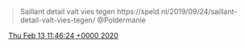 > Saillant detail valt vies tegen https://speld\.nl/2019/09/24/saillant\-detail\-valt\-vies\-tegen/ @Poldermanie

<img src="../../media/tweet.ico" width="12" /> [Thu Feb 13 11:46:24 +0000 2020](https://twitter.com/DromerDenker/status/1227921963252953090)
